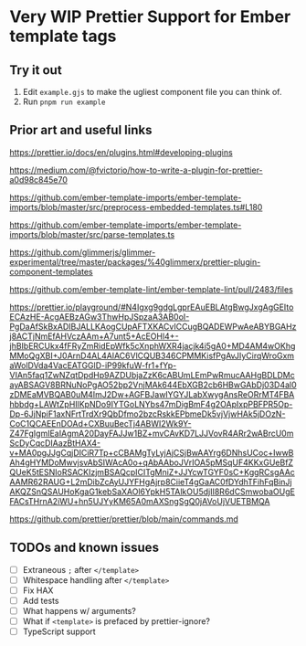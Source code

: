 # Very WIP Prettier Support for Ember template tags

## Try it out

1. Edit `example.gjs` to make the ugliest component file you can think of.
2. Run `pnpm run example`

## Prior art and useful links

https://prettier.io/docs/en/plugins.html#developing-plugins

https://medium.com/@fvictorio/how-to-write-a-plugin-for-prettier-a0d98c845e70

https://github.com/ember-template-imports/ember-template-imports/blob/master/src/preprocess-embedded-templates.ts#L180

https://github.com/ember-template-imports/ember-template-imports/blob/master/src/parse-templates.ts

https://github.com/glimmerjs/glimmer-experimental/tree/master/packages/%40glimmerx/prettier-plugin-component-templates

https://github.com/ember-template-lint/ember-template-lint/pull/2483/files

https://prettier.io/playground/#N4Igxg9gdgLgprEAuEBLAtgBwgJxgAgGEItoECAzHE-AcgAEBzAGw3ThwHpJSpzaA3AB0oI-PgDaAfSkBxADIBJALLKAogCUpAFTXKACvICCugBQADEWPwAeABYBGAHzj8ACTjNmEfAHVczAAm+A7unt5+AcEOHl4+-jhBIbERCUkx4fFRyZmRidEpWfk5cXnphWXR4jacjk4i5gA0+MD4AM4wOKhgMMoQgXBI+J0ArnD4AL4AlAC6VlCQUB346CPMMKisfPgAvJIyCirqWroGxmaWolDVda4VacEATGGlD-iP99kfuW-fr1+fYp-VIAn5faq1ZwNZqtDpdHp9AZDUbjaZzK6cABUmLEmPwRmucAAHgBDLDMcayABSAGV8BRNuNoPgAO52bp2VnjMAk644EbXGB2cb6HBwGAbDj03D4al0zDMEaMVBQAB0uM4ImJ2Dw+AGFBJawIYGYJLabXwygAnsReORrMT4FBAhbbdg+LAWtZpHIlKpNDo9IYTGoLNYbs47mDigBmF4g2OApIxpPBFPR5Op-Dp-6JjNpiF1axNFrtTrdXr9QbDfmo2bzcRskkEPbmeDk5vjVjwHAk5jDOzN-CoC1QCAEEnDOAd+CXBuuBecTj4ABWI2Wk9Y-Z47FgIgmIEaIAgmA20DayFAJJw1BZ+mvCAvKD7LJJVovR4ARr2wABrcU0mScDyCqcDIAazBtHAX4-v+MA0pgJJgCqjDICiR7Tp+cCBAMgTyLyjAjCSjBwAAYrg6DNhsUCoc+IwwBAh4gHYMDoMwvjsvAbSIWAcA0o+qAbAAboJVrIOA5pMSqUF4KKxGUeBfZQUeK5tESNIoRSACKIzjmBSAQcpICITgMniZ+JJYcwTGYF0sC+KggRCsgAAcAAMR62RAUG+L2mDibZcAyUJYFHgAjrp8CiieT4gGaAC0fDYdhTFihFqBinJjAKQZSnQSAUHoKgaG1kebSaXAOl6YpkH5TAlkOU5djII8R6dCSmwobaOUgEFACsTHrnA2iWU+hn5UJYyKM65A0mAXSngSgQ0jAVoUjVUETBMQA

https://github.com/prettier/prettier/blob/main/commands.md

## TODOs and known issues

- [ ] Extraneous `;` after `</template>`
- [ ] Whitespace handling after `</template>`
- [ ] Fix HAX
- [ ] Add tests
- [ ] What happens w/ arguments?
- [ ] What if `<template>` is prefaced by prettier-ignore?
- [ ] TypeScript support
